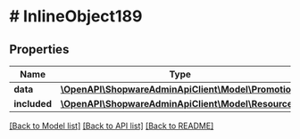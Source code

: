 # # InlineObject189

## Properties

Name | Type | Description | Notes
------------ | ------------- | ------------- | -------------
**data** | [**\OpenAPI\ShopwareAdminApiClient\Model\Promotion**](Promotion.md) |  | [optional]
**included** | [**\OpenAPI\ShopwareAdminApiClient\Model\Resource[]**](Resource.md) |  | [optional]

[[Back to Model list]](../../README.md#models) [[Back to API list]](../../README.md#endpoints) [[Back to README]](../../README.md)
